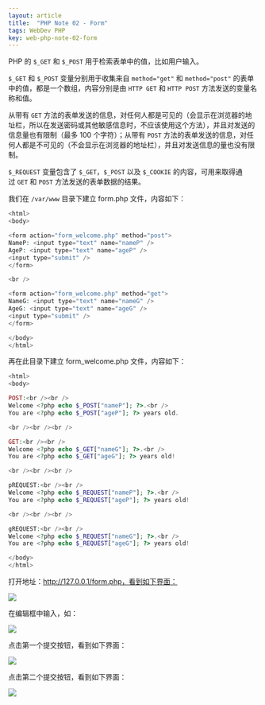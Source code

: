 ```yaml
---
layout: article
title:  "PHP Note 02 - Form"
tags: WebDev PHP
key: web-php-note-02-form
---
```


PHP 的 `$_GET` 和 `$_POST` 用于检索表单中的值，比如用户输入。

`$_GET` 和 `$_POST` 变量分别用于收集来自 `method="get"` 和 `method="post"` 的表单中的值，都是一个数组，内容分别是由 `HTTP GET` 和 `HTTP POST` 方法发送的变量名称和值。

从带有 `GET` 方法的表单发送的信息，对任何人都是可见的（会显示在浏览器的地址栏，所以在发送密码或其他敏感信息时，不应该使用这个方法），并且对发送的信息量也有限制（最多 100 个字符）；从带有 `POST` 方法的表单发送的信息，对任何人都是不可见的（不会显示在浏览器的地址栏），并且对发送信息的量也没有限制。

`$_REQUEST` 变量包含了 `$_GET`，`$_POST` 以及 `$_COOKIE` 的内容，可用来取得通过 `GET` 和 `POST` 方法发送的表单数据的结果。

我们在 `/var/www` 目录下建立 form.php 文件，内容如下：

```php
<html>
<body>

<form action="form_welcome.php" method="post">
NameP: <input type="text" name="nameP" />
AgeP: <input type="text" name="ageP" />
<input type="submit" />
</form>

<br />

<form action="form_welcome.php" method="get">
NameG: <input type="text" name="nameG" />
AgeG: <input type="text" name="ageG" />
<input type="submit" />
</form>

</body>
</html>
```

再在此目录下建立 form_welcome.php 文件，内容如下：

```php
<html>
<body>

POST:<br /><br />
Welcome <?php echo $_POST["nameP"]; ?>.<br />
You are <?php echo $_POST["ageP"]; ?> years old.

<br /><br /><br />

GET:<br /><br />
Welcome <?php echo $_GET["nameG"]; ?>.<br />
You are <?php echo $_GET["ageG"]; ?> years old!

<br /><br /><br />

pREQUEST:<br /><br />
Welcome <?php echo $_REQUEST["nameP"]; ?>.<br />
You are <?php echo $_REQUEST["ageP"]; ?> years old!

<br /><br /><br />

gREQUEST:<br /><br />
Welcome <?php echo $_REQUEST["nameG"]; ?>.<br />
You are <?php echo $_REQUEST["ageG"]; ?> years old!

</body>
</html>
```

打开地址：http://127.0.0.1/form.php，看到如下界面：

![](../images/web/php_note_form_01.jpg)


在编辑框中输入，如：

![](../images/web/php_note_form_02.jpg)


点击第一个提交按钮，看到如下界面：

![](../images/web/php_note_form_03.jpg)


点击第二个提交按钮，看到如下界面：

![](../images/web/php_note_form_04.jpg)

